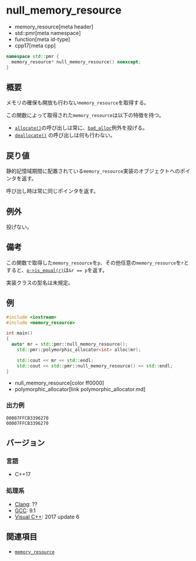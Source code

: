 # null_memory_resource
* memory_resource[meta header]
* std::pmr[meta namespace]
* function[meta id-type]
* cpp17[meta cpp]

```cpp
namespace std::pmr {
  memory_resource* null_memory_resource() noexcept;
}
```

## 概要
メモリの確保も開放も行わない`memory_resource`を取得する。

この関数によって取得された`memory_resource`は以下の特徴を持つ。

- [`allocate()`](memory_resource/allocate.md)の呼び出しは常に、[`bad_alloc`](/reference/new/bad_alloc.md)例外を投げる。
- [`deallocate()`](memory_resource/deallocate.md) の呼び出しは何も行わない。

## 戻り値
静的記憶域期間に配置されている`memory_resource`実装のオブジェクトへのポインタを返す。

呼び出し時は常に同じポインタを返す。

## 例外
投げない。

## 備考
この関数で取得した`memory_resource`を`p`、その他任意の`memory_resource`を`r`とすると、[`p->is_equal(r)`](memory_resource/is_equal.md)は`&r == p`を返す。

実装クラスの型名は未規定。

## 例
```cpp example
#include <iostream>
#include <memory_resource>

int main()
{
  auto* mr = std::pmr::null_memory_resource();
	std::pmr::polymorphic_allocator<int> alloc(mr);

	std::cout << mr << std::endl;
	std::cout << std::pmr::null_memory_resource() << std::endl;
}
```
* null_memory_resource[color ff0000]
* polymorphic_allocator[link polymorphic_allocator.md]

### 出力例
```
00007FFCB3396270
00007FFCB3396270
```

## バージョン
### 言語
- C++17

### 処理系
- [Clang](/implementation.md#clang): ??
- [GCC](/implementation.md#gcc): 9.1
- [Visual C++](/implementation.md#visual_cpp): 2017 update 6

## 関連項目
- [`memory_resource`](memory_resource.md)